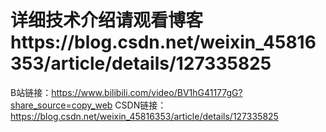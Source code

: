# 详细技术介绍请观看博客https://blog.csdn.net/weixin_45816353/article/details/127335825

B站链接：https://www.bilibili.com/video/BV1hG41177gG?share_source=copy_web
CSDN链接：https://blog.csdn.net/weixin_45816353/article/details/127335825

